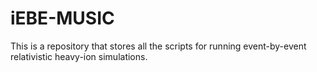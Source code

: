 # iEBE-MUSIC
This is a repository that stores all the scripts for running event-by-event relativistic heavy-ion simulations.
